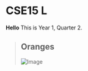 # CSE15 L

**Hello** This is Year 1, Quarter 2.
> ## Oranges 
> ![Image](https://cdn.mos.cms.futurecdn.net/UaBq5LGpJQd3DDo6ve2dFW-1200-80.jpg)
